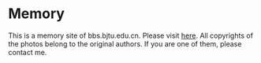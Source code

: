 # Memory

This is a memory site of bbs.bjtu.edu.cn. Please visit [here](http://ideal.github.io/memory). All copyrights of the photos belong to the original authors. If you are one of them, please contact me.

